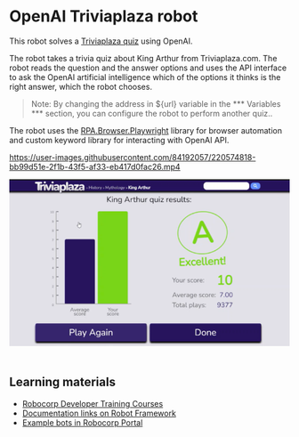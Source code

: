 # OpenAI Triviaplaza robot

This robot solves a [Triviaplaza quiz](https://www.triviaplaza.com/king-arthur-quiz/) using OpenAI.

The robot takes a trivia quiz about King Arthur from Triviaplaza.com. The robot reads the question and the answer options and uses the API interface to ask the OpenAI artificial intelligence which of the options it thinks is the right answer, which the robot chooses.

> Note: By changing the address in ${url} variable in the *** Variables *** section, you can configure the robot to perform another quiz..

The robot uses the [RPA.Browser.Playwright](https://robocorp.com/docs/libraries/rpa-framework/rpa-browser-playwright) library for browser automation and custom keyword library for interacting with OpenAI API.

https://user-images.githubusercontent.com/84192057/220574818-bb99d51e-2f1b-43f5-af33-eb417d0fac26.mp4


<img src="images/result.png" style="margin-bottom:20px">

## Learning materials

- [Robocorp Developer Training Courses](https://robocorp.com/docs/courses)
- [Documentation links on Robot Framework](https://robocorp.com/docs/languages-and-frameworks/robot-framework)
- [Example bots in Robocorp Portal](https://robocorp.com/portal)
